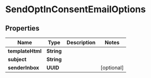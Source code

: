 

# SendOptInConsentEmailOptions


## Properties

| Name | Type | Description | Notes |
|------------ | ------------- | ------------- | -------------|
|**templateHtml** | **String** |  |  |
|**subject** | **String** |  |  |
|**senderInbox** | **UUID** |  |  [optional] |



